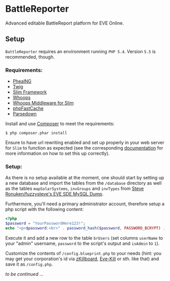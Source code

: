# BattleReporter

Advanced editable BattleReport platform for EVE Online.

## Setup

`BattleReporter` requires an environment running `PHP 5.4`. Version `5.5` is recommended, though.

### Requirements:

- [PhealNG](https://github.com/3rdpartyeve/phealng/)
- [Twig](http://twig.sensiolabs.org/)
- [Slim Framework](http://slimframework.com/)
- [Whoops](https://github.com/filp/whoops)
- [Whoops Middleware for Slim](https://github.com/zeuxisoo/php-slim-whoops)
- [phpFastCache](http://www.phpfastcache.com/)
- [Parsedown](https://github.com/erusev/parsedown)

Install and use [Composer](http://getcomposer.org/) to meet the requirements:

    $ php composer.phar install

Ensure to have url rewriting enabled and set up properly in your web server for `Slim` to function as expected (see the corresponding [documentation](https://github.com/codeguy/Slim#setup-your-web-server) for more information on how to set this up correctly).

### Setup:

As there is no setup available at the moment, one should start by setting up a new database and import the tables from the `/database` directory as well as the tables `mapSolarSystems`, `invGroups` and `invTypes` from [Steve Ronuken/fuzzysteve's EVE SDE MySQL Dump](https://www.fuzzwork.co.uk/dump/latest/).

Furthermore, you'll need a primary administrator account, therefore setup a php script with the following content:

```php
<?php
$password = "YourPasswordHere123!";
echo "<p>$password:<br>" . password_hash($password, PASSWORD_BCRYPT) . "</p>";
````

Execute it and add a new row to the table `brUsers` (set columns `userName` to your "admin" username, `password` to the script's output and `isAdmin` to `1`).

Customize the contents of `/config.blueprint.php` to your needs (hint: you may get your corporation's id via [zKillboard](https://zkillboard.com), [Eve-Kill](https://beta.eve-kill.net) or sth. like that) and save it as `/config.php`.

_to be continued ..._
